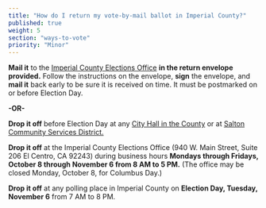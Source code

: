 ```yaml
---
title: "How do I return my vote-by-mail ballot in Imperial County?"
published: true
weight: 5
section: "ways-to-vote"
priority: "Minor"
---
```


**Mail it** to the [Imperial County Elections Office](#section-election-office-contact) **in the return envelope provided.** Follow the instructions on the envelope, **sign** the envelope, and **mail it** back early to be sure it is received on time. It must be postmarked on or before Election Day.  

  **-OR-**

**Drop it off** before Election Day at any [City Hall in the County](http://www.co.imperial.ca.us/) or at [Salton Community Services District.](http://www.saltoncsd.ca.gov/)  

**Drop it off** at the Imperial County Elections Office (940 W. Main Street, Suite 206 El Centro, CA 92243) during business hours **Mondays through Fridays, October 8 through November 6 from 8 AM to 5 PM.** (The office may be closed Monday, October 8, for Columbus Day.)

**Drop it off** at any polling place in Imperial County on **Election Day, Tuesday, November 6** from 7 AM to 8 PM.  
